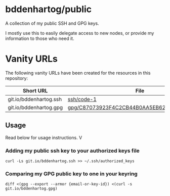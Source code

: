 # bddenhartog/public

A collection of my public SSH and GPG keys.

I mostly use this to easily delegate access to new nodes, or provide my
information to those who need it.

# Vanity URLs

The following vanity URLs have been created for the resources in this repository:

| Short URL | File |
| --------- | ---- |
| git.io/bddenhartog.ssh | [ssh/code-1]() |
| git.io/bddenhartog.gpg | [gpg/C87073923F4C2CB44B0AA5EB62202C845DF563B5]() |

## Usage

Read below for usage instructions. V

### Adding my public ssh key to your authorized keys file

```
curl -Ls git.io/bddenhartog.ssh >> ~/.ssh/authorized_keys
```

### Comparing my GPG public key to one in your keyring

```
diff <(gpg --export --armor {email-or-key-id}) <(curl -s git.io/bddenhartog.gpg)
```
